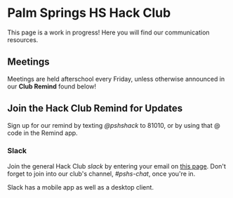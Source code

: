 # Palm Springs HS Hack Club

This page is a work in progress! Here you will find our communication resources.

## Meetings

Meetings are held afterschool every Friday, unless otherwise announced in our **Club Remind** found below!

## Join the Hack Club Remind for Updates

Sign up for our remind by texting *@pshshack* to 81010, or by using that @ code in the Remind app.

### Slack

Join the general Hack Club *slack* by entering your email on [this page](https://hackclub.com/slack_invite/).
Don't forget to join into our club's channel, *#pshs-chat*, once you're in.

Slack has a mobile app as well as a desktop client.
